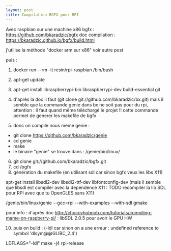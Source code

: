 ```yaml
--- 
layout: post
title: Compilation BGFX pour RPI
--- 
```

Avec raspbian sur une machine x86
bgfx : <https://github.com/bkaradzic/bgfx>
doc compilation : <https://bkaradzic.github.io/bgfx/build.html>

j'utilise la méthode "docker arm sur x86" voir autre post 

puis :

1.  docker run --rm -it resin/rpi-raspbian /bin/bash
2. apt-get update
3. apt-get install  libraspberrypi-bin libraspberrypi-dev build-essential git
4. d'après la doc il faut (git clone git://github.com/bkaradzic/bx.git) mais il semble que la commande genie dans bx ne soit pas pour du rpi, attention :  il faut quand même téléchargé le projet !!
cette commande permet de generer les makefile de bgfx

5. donc on compile nous meme genie :
* git clone https://github.com/bkaradzic/genie
* cd genie
* make
* le binaire "genie" se trouve dans : /genie/bin/linux/


6. git clone git://github.com/bkaradzic/bgfx.git
7. cd /bgfx
8. génération du makefile (en utilisant sdl car sinon bgfx veux les libs X11)

apt-get install libsdl2-dev libsdl2-ttf-dev libfontconfig-dev
(mais il semble que libsdl est compiler avec la dependence X11 : TODO recompiler la lib SDL pour RPI avec que tu OpenGLES sans X11)

/genie/bin/linux/genie --gcc=rpi --with-examples  --with-sdl gmake

                  



pour info : d'après doc <http://choccyhobnob.com/tutorials/compiling-mame-on-raspberry-pi/> : libSDL 2.0.5 pour avoir le GPU HW

10. puis on build : (-ldl car sinon on a une erreur :  undefined reference to symbol 'dlsym@@GLIBC_2.4')

LDFLAGS="-ldl" make -j4 rpi-release

